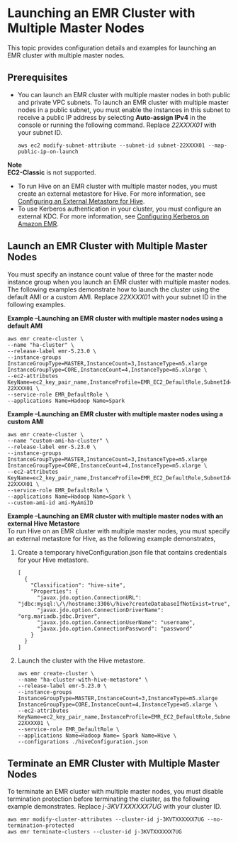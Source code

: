 # Launching an EMR Cluster with Multiple Master Nodes<a name="emr-plan-ha-launch"></a>

This topic provides configuration details and examples for launching an EMR cluster with multiple master nodes\.

## Prerequisites<a name="emr-plan-ha-launch-config"></a>
+ You can launch an EMR cluster with multiple master nodes in both public and private VPC subnets\. To launch an EMR cluster with multiple master nodes in a public subnet, you must enable the instances in this subnet to receive a public IP address by selecting **Auto\-assign IPv4** in the console or running the following command\. Replace *22XXXX01* with your subnet ID\.

  ```
  aws ec2 modify-subnet-attribute --subnet-id subnet-22XXXX01 --map-public-ip-on-launch					
  ```
**Note**  
**EC2\-Classic** is not supported\.
+ To run Hive on an EMR cluster with multiple master nodes, you must create an external metastore for Hive\. For more information, see [Configuring an External Metastore for Hive](https://docs.aws.amazon.com/emr/latest/ReleaseGuide/emr-metastore-external-hive.html)\.
+ To use Kerberos authentication in your cluster, you must configure an external KDC\. For more information, see [Configuring Kerberos on Amazon EMR](https://docs.aws.amazon.com/emr/latest/ManagementGuide/emr-kerberos-configure.html)\.

## Launch an EMR Cluster with Multiple Master Nodes<a name="emr-plan-ha-launch-examples"></a>

You must specify an instance count value of three for the master node instance group when you launch an EMR cluster with multiple master nodes\. The following examples demonstrate how to launch the cluster using the default AMI or a custom AMI\. Replace *22XXXX01* with your subnet ID in the following examples\.

**Example –Launching an EMR cluster with multiple master nodes using a default AMI**  

```
aws emr create-cluster \
--name "ha-cluster" \
--release-label emr-5.23.0 \
--instance-groups InstanceGroupType=MASTER,InstanceCount=3,InstanceType=m5.xlarge InstanceGroupType=CORE,InstanceCount=4,InstanceType=m5.xlarge \
--ec2-attributes KeyName=ec2_key_pair_name,InstanceProfile=EMR_EC2_DefaultRole,SubnetId=subnet-22XXXX01 \
--service-role EMR_DefaultRole \
--applications Name=Hadoop Name=Spark
```

**Example –Launching an EMR cluster with multiple master nodes using a custom AMI**  

```
aws emr create-cluster \
--name "custom-ami-ha-cluster" \
--release-label emr-5.23.0 \
--instance-groups InstanceGroupType=MASTER,InstanceCount=3,InstanceType=m5.xlarge InstanceGroupType=CORE,InstanceCount=4,InstanceType=m5.xlarge \
--ec2-attributes KeyName=ec2_key_pair_name,InstanceProfile=EMR_EC2_DefaultRole,SubnetId=subnet-22XXXX01 \
--service-role EMR_DefaultRole \
--applications Name=Hadoop Name=Spark \
--custom-ami-id ami-MyAmiID
```

**Example –Launching an EMR cluster with multiple master nodes with an external Hive Metastore**  
To run Hive on an EMR cluster with multiple master nodes, you must specify an external metastore for Hive, as the following example demonstrates,  

1. Create a temporary hiveConfiguration\.json file that contains credentials for your Hive metastore\.

   ```
   [
     {
       "Classification": "hive-site",
       "Properties": {
         "javax.jdo.option.ConnectionURL": "jdbc:mysql:\/\/hostname:3306\/hive?createDatabaseIfNotExist=true",
         "javax.jdo.option.ConnectionDriverName": "org.mariadb.jdbc.Driver",
         "javax.jdo.option.ConnectionUserName": "username",
         "javax.jdo.option.ConnectionPassword": "password"
       }
     }
   ]
   ```

1. Launch the cluster with the Hive metastore\. 

   ```
   aws emr create-cluster \
   --name "ha-cluster-with-hive-metastore" \
   --release-label emr-5.23.0 \
   --instance-groups InstanceGroupType=MASTER,InstanceCount=3,InstanceType=m5.xlarge InstanceGroupType=CORE,InstanceCount=4,InstanceType=m5.xlarge \
   --ec2-attributes KeyName=ec2_key_pair_name,InstanceProfile=EMR_EC2_DefaultRole,SubnetId=subnet-22XXXX01 \
   --service-role EMR_DefaultRole \
   --applications Name=Hadoop Name= Spark Name=Hive \
   --configurations ./hiveConfiguration.json
   ```

## Terminate an EMR Cluster with Multiple Master Nodes<a name="emr-plan-ha-launch-terminate"></a>

To terminate an EMR cluster with multiple master nodes, you must disable termination protection before terminating the cluster, as the following example demonstrates\. Replace *j\-3KVTXXXXXX7UG* with your cluster ID\.

```
aws emr modify-cluster-attributes --cluster-id j-3KVTXXXXXX7UG --no-termination-protected
aws emr terminate-clusters --cluster-id j-3KVTXXXXXX7UG
```